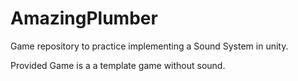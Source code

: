 # AmazingPlumber

Game repository to practice implementing a Sound System in unity.

Provided Game is a a template game without sound.
